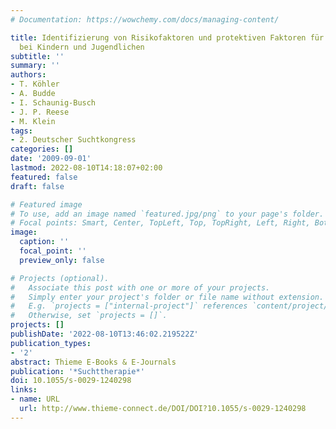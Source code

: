 ```yaml
---
# Documentation: https://wowchemy.com/docs/managing-content/

title: Identifizierung von Risikofaktoren und protektiven Faktoren für den Alkoholkonsum
  bei Kindern und Jugendlichen
subtitle: ''
summary: ''
authors:
- T. Köhler
- A. Budde
- I. Schaunig-Busch
- J. P. Reese
- M. Klein
tags:
- 2. Deutscher Suchtkongress
categories: []
date: '2009-09-01'
lastmod: 2022-08-10T14:18:07+02:00
featured: false
draft: false

# Featured image
# To use, add an image named `featured.jpg/png` to your page's folder.
# Focal points: Smart, Center, TopLeft, Top, TopRight, Left, Right, BottomLeft, Bottom, BottomRight.
image:
  caption: ''
  focal_point: ''
  preview_only: false

# Projects (optional).
#   Associate this post with one or more of your projects.
#   Simply enter your project's folder or file name without extension.
#   E.g. `projects = ["internal-project"]` references `content/project/deep-learning/index.md`.
#   Otherwise, set `projects = []`.
projects: []
publishDate: '2022-08-10T13:46:02.219522Z'
publication_types:
- '2'
abstract: Thieme E-Books & E-Journals
publication: '*Suchttherapie*'
doi: 10.1055/s-0029-1240298
links:
- name: URL
  url: http://www.thieme-connect.de/DOI/DOI?10.1055/s-0029-1240298
---
```

